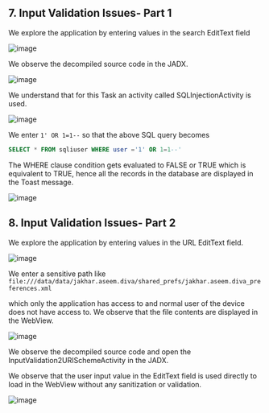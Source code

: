  ## 7. Input Validation Issues- Part 1
    
 We explore the application by entering values in the search EditText field

![image](https://github.com/ananthan05/Android-Security/assets/140697378/391a58a9-1cc1-4f6a-ac39-c8ceeec777ce)

We observe the decompiled source code in the JADX.

![image](https://github.com/ananthan05/Android-Security/assets/140697378/44420471-327e-4f2b-baed-37facac51c3d)

We understand that for this Task an activity called SQLInjectionActivity is used.

![image](https://github.com/ananthan05/Android-Security/assets/140697378/0c7d1dda-31cf-4df8-83d2-8ce079525e6d)

We enter `1' OR 1=1--` so that the above SQL query becomes
```sql
SELECT * FROM sqliuser WHERE user ='1' OR 1=1--' 
```
The WHERE clause condition gets evaluated to FALSE or TRUE which is equivalent to TRUE, hence all the records in the database are displayed in the Toast message.

![image](https://github.com/ananthan05/Android-Security/assets/140697378/2e625f47-8371-4359-a686-f250e39cd722)


## 8. Input Validation Issues- Part 2
 
 We explore the application by entering values in the URL EditText field.

 ![image](https://github.com/ananthan05/Android-Security/assets/140697378/d16ec968-4e3b-45c9-b55f-1079f4fec4fb)

We enter a sensitive path like `file:///data/data/jakhar.aseem.diva/shared_prefs/jakhar.aseem.diva_preferences.xml`

which only the application has access to and normal user of the device does not have access to. We observe
that the file contents are displayed in the WebView.

![image](https://github.com/ananthan05/Android-Security/assets/140697378/8d41c188-d959-44a5-8b89-d9c4bed0fe2f)

We observe the decompiled source code and open the InputValidation2URISchemeActivity in the JADX.

We observe that the user input value in the EditText field is used directly to load in the WebView without any sanitization or validation.

![image](https://github.com/ananthan05/Android-Security/assets/140697378/792a3123-c688-488e-b98f-3c1231fe253b)
